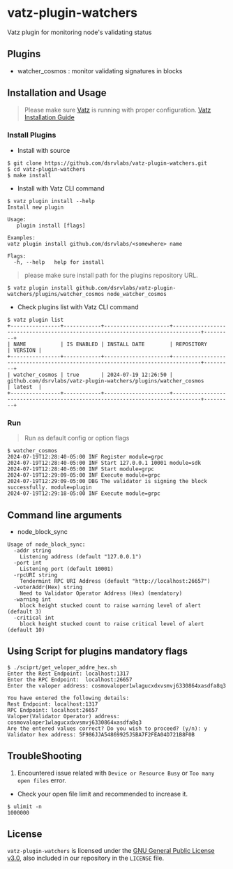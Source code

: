 # vatz-plugin-watchers
Vatz plugin for monitoring node's validating status 


## Plugins
- watcher_cosmos : monitor validating signatures in blocks

## Installation and Usage
> Please make sure [Vatz](https://github.com/dsrvlabs/vatz) is running with proper configuration. [Vatz Installation Guide](https://github.com/dsrvlabs/vatz/blob/main/docs/installation.md)

### Install Plugins
- Install with source
```
$ git clone https://github.com/dsrvlabs/vatz-plugin-watchers.git
$ cd vatz-plugin-watchers
$ make install
```

- Install with Vatz CLI command
```
$ vatz plugin install --help
Install new plugin

Usage:
   plugin install [flags]

Examples:
vatz plugin install github.com/dsrvlabs/<somewhere> name

Flags:
  -h, --help   help for install
```
> please make sure install path for the plugins repository URL.
```
$ vatz plugin install github.com/dsrvlabs/vatz-plugin-watchers/plugins/watcher_cosmos node_watcher_cosmos
```
- Check plugins list with Vatz CLI command
```
$ vatz plugin list                                                                                                                                            
+----------------+------------+---------------------+-------------------------------------------------------------------------------+---------+
| NAME           | IS ENABLED | INSTALL DATE        | REPOSITORY                                                                    | VERSION |
+----------------+------------+---------------------+-------------------------------------------------------------------------------+---------+
| watcher_cosmos | true       | 2024-07-19 12:26:50 | github.com/dsrvlabs/vatz-plugin-watchers/plugins/watcher_cosmos               | latest  |
+----------------+------------+---------------------+-------------------------------------------------------------------------------+---------+

```

### Run
> Run as default config or option flags
```
$ watcher_cosmos
2024-07-19T12:28:40-05:00 INF Register module=grpc
2024-07-19T12:28:40-05:00 INF Start 127.0.0.1 10001 module=sdk
2024-07-19T12:28:40-05:00 INF Start module=grpc
2024-07-19T12:29:09-05:00 INF Execute module=grpc
2024-07-19T12:29:09-05:00 DBG The validator is signing the block successfully. module=plugin
2024-07-19T12:29:18-05:00 INF Execute module=grpc
```


## Command line arguments
- node_block_sync
```
Usage of node_block_sync:
  -addr string
	Listening address (default "127.0.0.1")
  -port int
	Listening port (default 10001)
  -rpcURI string
	Tendermint RPC URI Address (default "http://localhost:26657")
  -voterAddr(Hex) string
    Need to Validator Operator Address (Hex) (mendatory)
  -warning int
    block height stucked count to raise warning level of alert (default 3)
  -critical int
	block height stucked count to raise critical level of alert (default 10)
```

## Using Script for plugins mandatory flags
```
$ ./sciprt/get_veloper_addre_hex.sh
Enter the Rest Endpoint: localhost:1317
Enter the RPC Endpoint:  localhost:26657
Enter the valoper address: cosmovaloper1wlagucxdxvsmvj6330864xasdfa8q3

You have entered the following details:
Rest Endpoint: localhost:1317
RPC Endpoint: localhost:26657
Valoper(Validator Operator) address: cosmovaloper1wlagucxdxvsmvj6330864xasdfa8q3
Are the entered values correct? Do you wish to proceed? (y/n): y
Validator hex address: 5F986JJA54869925JSBA7F2FEA04D721B8F0B
```

## TroubleShooting
1. Encountered issue related with `Device or Resource Busy` or `Too many open files` error.
- Check your open file limit and recommended to increase it.
 ```
 $ ulimit -n
 1000000
 ```

## License

`vatz-plugin-watchers` is licensed under the [GNU General Public License v3.0](https://www.gnu.org/licenses/gpl-3.0.en.html), also included in our repository in the `LICENSE` file.
